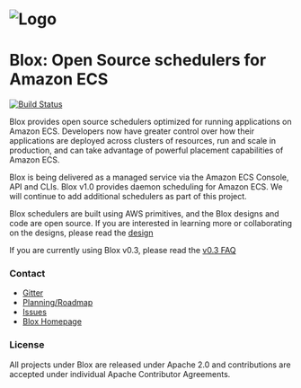 # ![Logo](blox-logo.png)

# Blox: Open Source schedulers for Amazon ECS

[![Build Status](https://travis-ci.org/blox/blox.svg?branch=master)](https://travis-ci.org/blox/blox)

Blox provides open source schedulers optimized for running applications on Amazon ECS. Developers now have greater control over how their applications are deployed across clusters of resources, run and scale in production, and can take advantage of powerful placement capabilities of Amazon ECS.

Blox is being delivered as a managed service via the Amazon ECS Console, API and CLIs. Blox v1.0 provides daemon scheduling for Amazon ECS. We will continue to add additional schedulers as part of this project.

Blox schedulers are built using AWS primitives, and the Blox designs and code are open source. If you are interested in learning more or collaborating on the designs, please read the [design](docs/daemon_design.md)

If you are currently using Blox v0.3, please read the [v0.3 FAQ](docs/faq.md)

### Contact

* [Gitter](https://gitter.im/blox)
* [Planning/Roadmap](https://github.com/blox/blox/milestones)
* [Issues](https://github.com/blox/blox/issues)
* [Blox Homepage](https://blox.github.io)

### License
All projects under Blox are released under Apache 2.0 and contributions are accepted under individual Apache Contributor Agreements.
